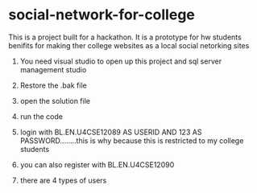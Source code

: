 # social-network-for-college
This is a project built for a hackathon. It is a prototype for hw students benifits for making ther college websites as a local social netorking sites


1. You need visual studio to open up this project and sql server management studio

2. Restore the .bak file 

3. open the solution file

4. run the code

5. login with BL.EN.U4CSE12089 AS USERID AND 123 AS PASSWORD........this is why because this is restricted to my college students

6. you can also register with BL.EN.U4CSE12090 

7. there are 4 types of users
